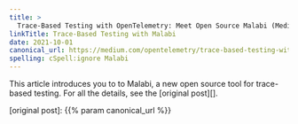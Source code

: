 ```yaml
---
title: >
  Trace-Based Testing with OpenTelemetry: Meet Open Source Malabi (Medium)
linkTitle: Trace-Based Testing with Malabi
date: 2021-10-01
canonical_url: https://medium.com/opentelemetry/trace-based-testing-with-opentelemetry-meet-open-source-malabi-7ca268788aae
spelling: cSpell:ignore Malabi
---
```


This article introduces you to to Malabi, a new open source tool for trace-based
testing. For all the details, see the [original post][].

[original post]: {{% param canonical_url %}}
